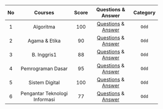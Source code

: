 |**No**| **Courses** | **Score** | **Questions & Answer** | **Category** |
|:----:|:-----------:| :-------: | :--------------------: | :----------: |
|  1   |  Algoritma  |    100    | [Questions](https://github.com/Me-n-Friends/College-Life-UBM/blob/main/2020%20Generation/First%20Semester/UTS/S_UTS_AVV_Algo.pdf) & [Answer](https://github.com/Me-n-Friends/College-Life-UBM/blob/main/2020%20Generation/First%20Semester/UTS/J_UTS_AVV_Algo.pdf) | ``Odd``          |
|  2   |Agama & Etika|     90    | [Questions](https://github.com/Me-n-Friends/College-Life-UBM/blob/main/2020%20Generation/First%20Semester/UTS/S_UTS_AVV_AgamaEtika.pdf) & [Answer](https://github.com/Me-n-Friends/College-Life-UBM/blob/main/2020%20Generation/First%20Semester/UTS/J_UTS_AVV_AgamaEtika.pdf) | `Odd` |
|  3   | B. Inggris1 |     88    | [Questions](https://github.com/Me-n-Friends/College-Life-UBM/blob/main/2020%20Generation/First%20Semester/UTS/S_UTS_AVV_Ingg1.pdf) & [Answer](https://drive.google.com/file/d/13-2h6yDGg2J1J9mySlRpCXzMUqZrgshO/view) | `Odd` |
|  4   |Pemrograman Dasar| 95    | [Questions](https://github.com/Me-n-Friends/College-Life-UBM/blob/main/2020%20Generation/First%20Semester/UTS/S_UTS_AVV_PemDas.pdf) & [Answer](https://github.com/Me-n-Friends/College-Life-UBM/blob/main/2020%20Generation/First%20Semester/UTS/J_UTS_AVV_PemDas.pdf) | `Odd` |
|  5   |Sistem Digital|   100    | [Questions](https://github.com/Me-n-Friends/College-Life-UBM/blob/main/2020%20Generation/First%20Semester/UTS/S_UTS_AVV_SisDig.pdf) & [Answer](https://github.com/Me-n-Friends/College-Life-UBM/blob/main/2020%20Generation/First%20Semester/UTS/J_UTS_AVV_SisDig.pdf) | `Odd` |
|  6   |Pengantar Teknologi Informasi|   77    | [Questions](https://github.com/janeclrst/College-Life-UBM/blob/main/2020%20Generation/First%20Semester/UTS/S_UTS_JCL_PTI.pdf) & [Answer](https://github.com/janeclrst/College-Life-UBM/blob/main/2020%20Generation/First%20Semester/UTS/J_UTS_JCL_PTI.pdf) | `Odd` |
